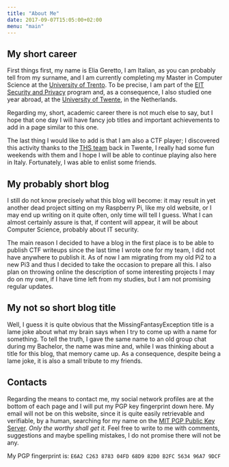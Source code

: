 ```yaml
---
title: "About Me"
date: 2017-09-07T15:05:00+02:00
menu: "main"
---
```


## My short career

First things first, my name is Elia Geretto, I am Italian, as you can probably
tell from my surname, and I am currently completing my Master in Computer
Science at the [University of Trento][trento]. To be precise, I am part of the
[EIT Security and Privacy][eit] program and, as a consequence, I also studied
one year abroad, at the [University of Twente][twente], in the Netherlands.

Regarding my, short, academic career there is not much else to say, but I hope
that one day I will have fancy job titles and important achievements to add in
a page similar to this one.

The last thing I would like to add is that I am also a CTF player; I discovered
this activity thanks to the [THS team][ths] back in Twente, I really had some
fun weekends with them and I hope I will be able to continue playing also here
in Italy. Fortunately, I was able to enlist some friends.

[trento]: http://www.unitn.it/en
[eit]: https://masterschool.eitdigital.eu/programmes/sap/
[twente]: https://www.utwente.nl/en/
[ths]: http://scs.ewi.utwente.nl/home/TwenteHackingSquad/

## My probably short blog

I still do not know precisely what this blog will become: it may result in yet
another dead project sitting on my Raspberry Pi, like my old website, or I may
end up writing on it quite often, only time will tell I guess. What I can almost
certainly assure is that, if content will appear, it will be about Computer
Science, probably about IT security.

The main reason I decided to have a blog in the first place is to be able to
publish CTF writeups since the last time I wrote one for my team, I did not have
anywhere to publish it. As of now I am migrating from my old Pi2 to a new Pi3
and thus I decided to take the occasion to prepare all this. I also plan on
throwing online the description of some interesting projects I may do on my own,
if I have time left from my studies, but I am not promising regular updates.


## My not so short blog title

Well, I guess it is quite obvious that the MissingFantasyException title is a
lame joke about what my brain says when I try to come up with a name for
something. To tell the truth, I gave the same name to an old group chat during
my Bachelor, the name was mine and, while I was thinking about a title for this
blog, that memory came up. As a consequence, despite being a lame joke, it is
also a small tribute to my friends.


## Contacts

Regarding the means to contact me, my social network profiles are at the bottom
of each page and I will put my PGP key fingerprint down here. My email will not
be on this website, since it is quite easily retrievable and verifiable, by a
human, searching for my name on the [MIT PGP Public Key Server][pgp]. _Only the
worthy shall get it._ Feel free to write to me with comments, suggestions and
maybe spelling mistakes, I do not promise there will not be any.

My PGP fingerprint is: `E6A2 C263 8783 04FD 68D9 82D0 B2FC 5634 96A7 9DCF`

[pgp]: http://pgp.mit.edu/
